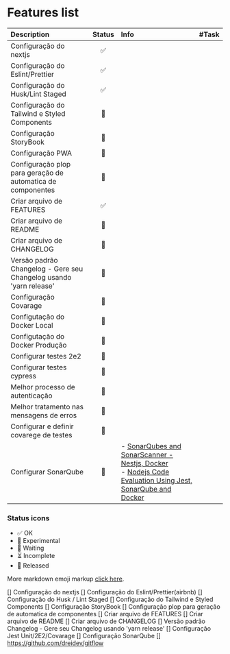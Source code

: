 # Features list

| Description                                                        | Status              | Info | #Task        |
|:-------------------------------------------------------------------|:--------------------|:-----| :----------- |
 | Configuração do nextjs                                             | <center>✅</center> |||
 | Configuração do Eslint/Prettier                                    | <center>✅</center> |||
 | Configuração do Husk/Lint Staged                                   | <center>✅</center> |||
 | Configuração do Tailwind e Styled Components                       | <center>🔲</center> |||
 | Configuração StoryBook                                             | <center>🔲</center> |||
 | Configuração PWA                                                   | <center>🔲</center> |||
 | Configuração plop para geração de automatica de componentes        | <center>🔲</center> |||
 | Criar arquivo de FEATURES                                          | <center>✅</center> |||
 | Criar arquivo de README                                            | <center>🔲</center> |||
 | Criar arquivo de CHANGELOG                                         | <center>🔲</center> |||
 | Versão padrão Changelog - Gere seu Changelog usando 'yarn release' | <center>🔲</center> |||
 | Configuração Covarage                                              | <center>🔲</center> |||
 | Configutação do Docker Local                                       | <center>🔲</center> |||
 | Configutação do Docker Produção                                    | <center>🔲</center> |||
 | Configurar testes 2e2                                              | <center>🔲</center> |||
 | Configurar testes cypress                                          | <center>🔲</center> |||
| Melhor processo de autenticação                                    | <center>🔲</center> |||
| Melhor tratamento nas mensagens de erros                           | <center>🔲</center> |||
| Configurar e definir covarege de testes                            | <center>🔲</center> |||
| Configurar SonarQube                                               | <center>🔲</center> |- [SonarQubes and SonarScanner - Nestjs, Docker](https://gist.github.com/tsabunkar/68bde97f226f8a1640b3ce66c4cf6f73) <br/> - [Nodejs Code Evaluation Using Jest, SonarQube and Docker](https://medium.com/swlh/nodejs-code-evaluation-using-jest-sonarqube-and-docker-f6b41b2c319d) ||

### Status icons
- ✅ OK
- 🔬 Experimental
- 🔲 Waiting
- ⏳ Incomplete
- 🚀 Released

More markdown emoji markup [click here](https://gist.github.com/rxaviers/7360908).


[] Configuração do nextjs
[] Configuração do Eslint/Prettier(airbnb)
[] Configuração do Husk / Lint Staged
[] Configuração do Tailwind e Styled Components
[] Configuração StoryBook
[] Configuração plop para geração de automatica de componentes
[] Criar arquivo de FEATURES
[] Criar arquivo de README
[] Criar arquivo de CHANGELOG
[] Versão padrão Changelog - Gere seu Changelog usando 'yarn release'
[] Configuração Jest Unit/2E2/Covarage
[] Configuração SonarQube
[] https://github.com/dreidev/gitflow
